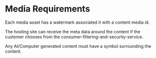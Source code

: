 # Media Requirements

Each media asset has a watermark associated it with a content media id.

The hosting site can receive the meta data around the content if the customer chooses from the consumer-filtering-and-security-service.

Any AI/Computer generated content must have a symbol surrounding the content.
